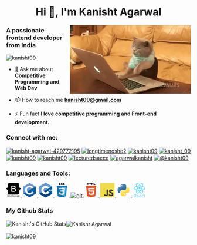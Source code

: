 <h1 align="center">Hi 👋, I'm Kanisht Agarwal</h1>
<img align="right" alt="Cat" width="330" src="https://github.com/kanisht09/kanisht09/blob/master/giphy%20(1).gif" />
<h3 align="left">A passionate frontend developer from India</h3>
<p align="left"> <img src="https://komarev.com/ghpvc/?username=kanisht09&label=Profile%20views&color=0e75b6&style=flat" alt="kanisht09" /> </p>


- 💬 Ask me about **Competitive Programming and Web Dev**

- 📫 How to reach me **kanisht09@gmail.com**

- ⚡ Fun fact **I love competitive programming and Front-end development.**

<h3 align="left">Connect with me:</h3>
<p align="left">
<a href="https://linkedin.com/in/kanisht-agarwal-429772195" target="blank"><img align="center" src="https://raw.githubusercontent.com/rahuldkjain/github-profile-readme-generator/master/src/images/icons/Social/linked-in-alt.svg" alt="kanisht-agarwal-429772195" height="30" width="40" /></a>
<a href="https://www.codechef.com/users/longtimenoshe2" target="blank"><img align="center" src="https://cdn.jsdelivr.net/npm/simple-icons@3.1.0/icons/codechef.svg" alt="longtimenoshe2" height="30" width="40" /></a>
<a href="https://www.hackerrank.com/kanisht09" target="blank"><img align="center" src="https://raw.githubusercontent.com/rahuldkjain/github-profile-readme-generator/master/src/images/icons/Social/hackerrank.svg" alt="kanisht09" height="30" width="40" /></a>
<a href="https://codeforces.com/profile/kanisht_09" target="blank"><img align="center" src="https://raw.githubusercontent.com/rahuldkjain/github-profile-readme-generator/master/src/images/icons/Social/codeforces.svg" alt="kanisht_09" height="30" width="30" /></a>
<a href="https://www.leetcode.com/kanisht09" target="blank"><img align="center" src="https://raw.githubusercontent.com/rahuldkjain/github-profile-readme-generator/master/src/images/icons/Social/leet-code.svg" alt="kanisht09" height="30" width="30" /></a>
<a href="https://www.hackerearth.com/@kanisht09" target="blank"><img align="center" src="https://images.saasworthy.com/tr:w-200,h-0/hackerearth_9253_logo_1596603366_wm6ce.png" alt="kanisht09" height="30" width="30" /></a>
<a href="https://auth.geeksforgeeks.org/user/lecturedsaece" target="blank"><img align="center" src="https://media.geeksforgeeks.org/wp-content/cdn-uploads/20190710102234/download3.png" alt="lecturedsaece" height="30" width="30" /></a>
  <a href="https://twitter.com/agarwalkanisht" target="blank"><img align="center" src="https://th.bing.com/th/id/OIP.PXTov9TveYX3Upu592UOygHaHa?w=201&h=201&c=7&r=0&o=5&dpr=1.3&pid=1.7" alt="agarwalkanisht" height="30" width="30" /></a>
  <a href="https://medium.com/@kanisht09" target="blank"><img align="center" src="https://www.underconsideration.com/brandnew/archives/medium_2017_monogram.png" alt="@kanisht09" height="40" width="40" /></a>
</p>

<h3 align="left">Languages and Tools:</h3>
<p align="left"> <a href="https://getbootstrap.com" target="_blank" rel="noreferrer"> <img src="https://raw.githubusercontent.com/devicons/devicon/master/icons/bootstrap/bootstrap-plain-wordmark.svg" alt="bootstrap" width="40" height="40"/> </a> <a href="https://www.cprogramming.com/" target="_blank" rel="noreferrer"> <img src="https://raw.githubusercontent.com/devicons/devicon/master/icons/c/c-original.svg" alt="c" width="40" height="40"/> </a> <a href="https://www.w3schools.com/cpp/" target="_blank" rel="noreferrer"> <img src="https://raw.githubusercontent.com/devicons/devicon/master/icons/cplusplus/cplusplus-original.svg" alt="cplusplus" width="40" height="40"/> </a> <a href="https://www.w3schools.com/css/" target="_blank" rel="noreferrer"> <img src="https://raw.githubusercontent.com/devicons/devicon/master/icons/css3/css3-original-wordmark.svg" alt="css3" width="40" height="40"/> </a> <a href="https://git-scm.com/" target="_blank" rel="noreferrer"> <img src="https://www.vectorlogo.zone/logos/git-scm/git-scm-icon.svg" alt="git" width="40" height="40"/> </a> <a href="https://www.w3.org/html/" target="_blank" rel="noreferrer"> <img src="https://raw.githubusercontent.com/devicons/devicon/master/icons/html5/html5-original-wordmark.svg" alt="html5" width="40" height="40"/> </a> <a href="https://developer.mozilla.org/en-US/docs/Web/JavaScript" target="_blank" rel="noreferrer"> <img src="https://raw.githubusercontent.com/devicons/devicon/master/icons/javascript/javascript-original.svg" alt="javascript" width="40" height="40"/> </a> <a href="https://www.python.org" target="_blank" rel="noreferrer"> <img src="https://raw.githubusercontent.com/devicons/devicon/master/icons/python/python-original.svg" alt="python" width="40" height="40"/> </a> <a href="https://reactjs.org/" target="_blank" rel="noreferrer"> <img src="https://raw.githubusercontent.com/devicons/devicon/master/icons/react/react-original-wordmark.svg" alt="react" width="40" height="40"/> </a> </p>

### My Github Stats

<!-- <p><img align="left" src="https://github-readme-stats.vercel.app/api/top-langs?username=kanisht09&show_icons=true&locale=en&layout=compact&theme=dark" alt="kanisht09" /></p> -->

<a href="https://github.com/kanisht09/kanisht09">
  <img align="left" src="https://github-readme-stats.vercel.app/api/top-langs/?username=kanisht09&&show_icons=true&theme=dark" alt="Kanisht's GitHub Stats" />
</a>
<img align="center"src="https://github-readme-stats.vercel.app/api?username=kanisht09&show_icons=true&count_private=true&theme=dark" alt="Kanisht Agarwal" />
<p><img align="center" src="https://github-readme-streak-stats.herokuapp.com/?user=kanisht09&theme=dark" alt="kanisht09" /></p>




<br>
<br>

